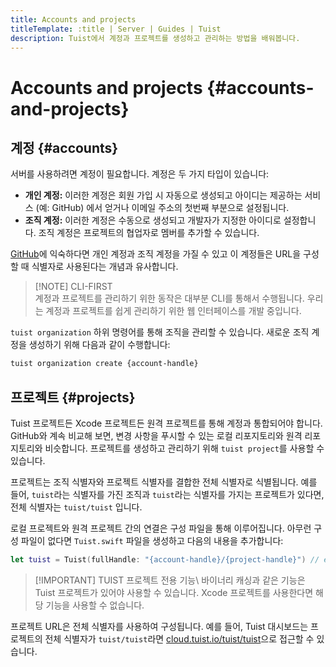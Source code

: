 ```yaml
---
title: Accounts and projects
titleTemplate: :title | Server | Guides | Tuist
description: Tuist에서 계정과 프로젝트를 생성하고 관리하는 방법을 배워봅니다.
---
```


# Accounts and projects {#accounts-and-projects}

## 계정 {#accounts}

서버를 사용하려면 계정이 필요합니다. 계정은 두 가지 타입이 있습니다:

- **개인 계정:** 이러한 계정은 회원 가입 시 자동으로 생성되고 아이디는 제공하는 서비스 (예: GitHub) 에서 얻거나 이메일 주소의 첫번째 부분으로 설정됩니다.
- **조직 계정:** 이러한 계정은 수동으로 생성되고 개발자가 지정한 아이디로 설정합니다. 조직 계정은 프로젝트의 협업자로 멤버를 추가할 수 있습니다.

[GitHub](https://github.com)에 익숙하다면 개인 계정과 조직 계정을 가질 수 있고 이 계정들은 URL을 구성할 때 식별자로 사용된다는 개념과 유사합니다.

> [!NOTE] CLI-FIRST\
> 계정과 프로젝트를 관리하기 위한 동작은 대부분 CLI를 통해서 수행됩니다. 우리는 계정과 프로젝트를 쉽게 관리하기 위한 웹 인터페이스를 개발 중입니다.

<LocalizedLink href="/cli/organization">`tuist organization`</LocalizedLink> 하위 명령어를 통해 조직을 관리할 수 있습니다. 새로운 조직 계정을 생성하기 위해 다음과 같이 수행합니다:

```bash
tuist organization create {account-handle}
```

## 프로젝트 {#projects}

Tuist 프로젝트든 Xcode 프로젝트든 원격 프로젝트를 통해 계정과 통합되어야 합니다. GitHub와 계속 비교해 보면, 변경 사항을 푸시할 수 있는 로컬 리포지토리와 원격 리포지토리와 비슷합니다. 프로젝트를 생성하고 관리하기 위해 <LocalizedLink href="/cli/project">`tuist project`</LocalizedLink>를 사용할 수 있습니다.

프로젝트는 조직 식별자와 프로젝트 식별자를 결합한 전체 식별자로 식별됩니다. 예를 들어, `tuist`라는 식별자를 가진 조직과 `tuist`라는 식별자를 가지는 프로젝트가 있다면, 전체 식별자는 `tuist/tuist` 입니다.

로컬 프로젝트와 원격 프로젝트 간의 연결은 구성 파일을 통해 이루어집니다. 아무런 구성 파일이 없다면 `Tuist.swift` 파일을 생성하고 다음의 내용을 추가합니다:

```swift
let tuist = Tuist(fullHandle: "{account-handle}/{project-handle}") // e.g. tuist/tuist
```

> [!IMPORTANT] TUIST 프로젝트 전용 기능\ <LocalizedLink href="/guides/develop/build/cache">바이너리 캐싱</LocalizedLink>과 같은 기능은 Tuist 프로젝트가 있어야 사용할 수 있습니다. Xcode 프로젝트를 사용한다면 해당 기능을 사용할 수 없습니다.

프로젝트 URL은 전체 식별자를 사용하여 구성됩니다. 예를 들어, Tuist 대시보드는 프로젝트의 전체 식별자가 `tuist/tuist`라면 [cloud.tuist.io/tuist/tuist](https://cloud.tuist.io/tuist/tuist)으로 접근할 수 있습니다.
